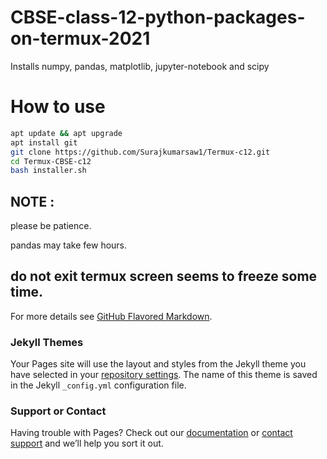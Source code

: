 # CBSE-class-12-python-packages-on-termux-2021
Installs numpy, pandas, matplotlib, jupyter-notebook and scipy

# How to use
```bash
apt update && apt upgrade
apt install git
git clone https://github.com/Surajkumarsaw1/Termux-c12.git
cd Termux-CBSE-c12
bash installer.sh
```

## NOTE :
please be patience.

pandas may take few hours.

## do not exit termux screen seems to freeze some time.

For more details see [GitHub Flavored Markdown](https://guides.github.com/features/mastering-markdown/).

### Jekyll Themes

Your Pages site will use the layout and styles from the Jekyll theme you have selected in your [repository settings](https://github.com/Surajkumarsaw1/Termux-c12/settings). The name of this theme is saved in the Jekyll `_config.yml` configuration file.

### Support or Contact

Having trouble with Pages? Check out our [documentation](https://docs.github.com/categories/github-pages-basics/) or [contact support](https://github.com/contact) and we’ll help you sort it out.
